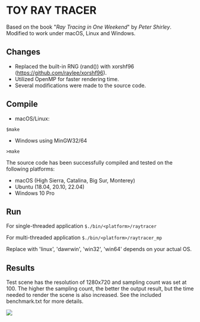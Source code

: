 # TOY RAY TRACER

Based on the book "*Ray Tracing in One Weekend*" by *Peter Shirley*. Modified to work under macOS, Linux and Windows.

## Changes
* Replaced the built-in RNG (rand()) with xorshf96 (https://github.com/raylee/xorshf96).
* Utilized OpenMP for faster rendering time.
* Several modifications were made to the source code.

## Compile

* macOS/Linux:

`$make`

* Windows using MinGW32/64

`>make`

The source code has been successfully compiled and tested on the following platforms:

* macOS (High Sierra, Catalina, Big Sur, Monterey)
* Ubuntu (18.04, 20.10, 22.04)
* Windows 10 Pro

## Run

For single-threaded application
`$./bin/<platform>/raytracer`	

For multi-threaded application
`$./bin/<platform>/raytracer_mp`

Replace <platform> with 'linux', 'dawrwin', 'win32', 'win64' depends on your actual OS.

## Results

Test scene has the resolution of 1280x720 and sampling count was set at 100. The higher the sampling count, the better the output result, but the time needed to render the scene is also increased. See the included benchmark.txt for more details.

![](https://github.com/dzutrinh/Ray-Tracing-In-One-Weekend/blob/master/output.png)
